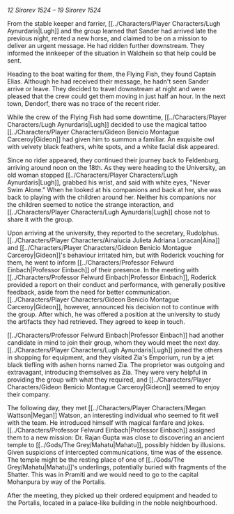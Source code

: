 _12 Sirorev 1524 – 19 Sirorev 1524_

From the stable keeper and farrier, [[../Characters/Player Characters/Lugh Aynurdaris|Lugh]] and the group learned that Sander had arrived late the previous night, rented a new horse, and claimed to be on a mission to deliver an urgent message. He had ridden further downstream. They informed the innkeeper of the situation in Waldhein so that help could be sent.

Heading to the boat waiting for them, the Flying Fish, they found Captain Elias. Although he had received their message, he hadn't seen Sander arrive or leave. They decided to travel downstream at night and were pleased that the crew could get them moving in just half an hour. In the next town, Dendorf, there was no trace of the recent rider.

While the crew of the Flying Fish had some downtime, [[../Characters/Player Characters/Lugh Aynurdaris|Lugh]] decided to use the magical tattoo [[../Characters/Player Characters/Gideon Benicio Montague Carceroy|Gideon]] had given him to summon a familiar. An exquisite owl with velvety black feathers, white spots, and a white facial disk appeared.

Since no rider appeared, they continued their journey back to Feldenburg, arriving around noon on the 18th. As they were heading to the University, an old woman stopped [[../Characters/Player Characters/Lugh Aynurdaris|Lugh]], grabbed his wrist, and said with white eyes, "Never Swim Alone." When he looked at his companions and back at her, she was back to playing with the children around her. Neither his companions nor the children seemed to notice the strange interaction, and [[../Characters/Player Characters/Lugh Aynurdaris|Lugh]] chose not to share it with the group.

Upon arriving at the university, they reported to the secretary, Rudolphus. [[../Characters/Player Characters/Ainalucia Julieta Adriana Loracan|Aina]] and [[../Characters/Player Characters/Gideon Benicio Montague Carceroy|Gideon]]'s behaviour irritated him, but with Roderick vouching for them, he went to inform [[../Characters/Professor Felwurd Einbach|Professor Einbach]] of their presence. In the meeting with [[../Characters/Professor Felwurd Einbach|Professor Einbach]], Roderick provided a report on their conduct and performance, with generally positive feedback, aside from the need for better communication. [[../Characters/Player Characters/Gideon Benicio Montague Carceroy|Gideon]], however, announced his decision not to continue with the group. After which, he was offered a position at the university to study the artifacts they had retrieved. They agreed to keep in touch.

[[../Characters/Professor Felwurd Einbach|Professor Einbach]] had another candidate in mind to join their group, whom they would meet the next day. [[../Characters/Player Characters/Lugh Aynurdaris|Lugh]] joined the others in shopping for equipment, and they visited Zia's Emporium, run by a jet black tiefling with ashen horns named Zia. The proprietor was outgoing and extravagant, introducing themselves as Zia. They were very helpful in providing the group with what they required, and [[../Characters/Player Characters/Gideon Benicio Montague Carceroy|Gideon]] seemed to enjoy their company.

The following day, they met [[../Characters/Player Characters/Megan Wattson|Megan]] Watson, an interesting individual who seemed to fit well with the team. He introduced himself with magical fanfare and jokes. [[../Characters/Professor Felwurd Einbach|Professor Einbach]] assigned them to a new mission: Dr. Rajan Gupta was close to discovering an ancient temple to [[../Gods/The Grey/Mahatu|Mahatu]], possibly hidden by illusions. Given suspicions of intercepted communications, time was of the essence. The temple might be the resting place of one of [[../Gods/The Grey/Mahatu|Mahatu]]'s underlings, potentially buried with fragments of the Shatter. This was in Pramiti and we would need to go to the capital Mohanpura by way of the Portalis.

After the meeting, they picked up their ordered equipment and headed to the Portalis, located in a palace-like building in the noble neighbourhood.